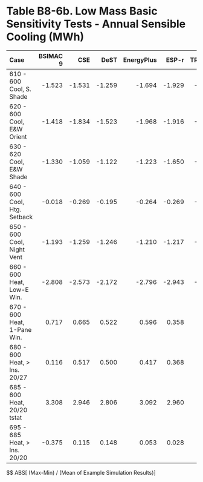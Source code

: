 # Table B8-6b. Low Mass Basic Sensitivity Tests - Annual Sensible Cooling (MWh)
| Case                         | BSIMAC 9 |    CSE |   DeST | EnergyPlus |  ESP-r | TRNSYS |     |    Min |    Max |   Mean | Dev % $$ |     | FakeIt | 
|:---------------------------- | --------:| ------:| ------:| ----------:| ------:| ------:| ---:| ------:| ------:| ------:| --------:| ---:| ------:| 
| 610 - 600 Cool, S. Shade     |   -1.523 | -1.531 | -1.259 |     -1.694 | -1.929 | -1.663 |     | -1.929 | -1.259 | -1.600 |     41.9 |     | -1.531 | 
| 620 - 600 Cool, E&W Orient   |   -1.418 | -1.834 | -1.523 |     -1.968 | -1.916 | -1.939 |     | -1.968 | -1.418 | -1.766 |     31.1 |     | -1.834 | 
| 630 - 620 Cool, E&W Shade    |   -1.330 | -1.059 | -1.122 |     -1.223 | -1.650 | -1.268 |     | -1.650 | -1.059 | -1.275 |     46.4 |     | -1.059 | 
| 640 - 600 Cool, Htg. Setback |   -0.018 | -0.269 | -0.195 |     -0.264 | -0.269 | -0.302 |     | -0.302 | -0.018 | -0.220 |    129.5 |     | -0.269 | 
| 650 - 600 Cool, Night Vent   |   -1.193 | -1.259 | -1.246 |     -1.210 | -1.217 | -1.147 |     | -1.259 | -1.147 | -1.212 |      9.2 |     | -1.259 | 
| 660 - 600 Heat, Low-E Win.   |   -2.808 | -2.573 | -2.172 |     -2.796 | -2.943 | -2.813 |     | -2.943 | -2.172 | -2.684 |     28.7 |     | -2.573 | 
| 670 - 600 Heat, 1-Pane Win.  |    0.717 |  0.665 |  0.522 |      0.596 |  0.358 |  0.418 |     |  0.358 |  0.717 |  0.546 |     65.7 |     |  0.665 | 
| 680 - 600 Heat, > Ins. 20/27 |    0.116 |  0.517 |  0.500 |      0.417 |  0.368 |  0.530 |     |  0.116 |  0.530 |  0.408 |    101.6 |     |  0.517 | 
| 685 - 600 Heat, 20/20 tstat  |    3.308 |  2.946 |  2.806 |      3.092 |  2.960 |  3.072 |     |  2.806 |  3.308 |  3.031 |     16.6 |     |  2.946 | 
| 695 - 685 Heat, > Ins. 20/20 |   -0.375 |  0.115 |  0.148 |      0.053 |  0.028 |  0.188 |     | -0.375 |  0.188 |  0.026 |   2164.0 |     |  0.115 | 

$$ ABS[ (Max-Min) / (Mean of Example Simulation Results)]


